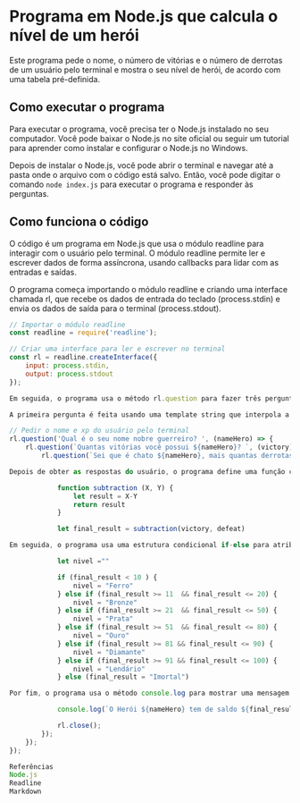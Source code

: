 # Programa em Node.js que calcula o nível de um herói

Este programa pede o nome, o número de vitórias e o número de derrotas de um usuário pelo terminal e mostra o seu nível de herói, de acordo com uma tabela pré-definida.

## Como executar o programa

Para executar o programa, você precisa ter o Node.js instalado no seu computador. Você pode baixar o Node.js no site oficial ou seguir um tutorial para aprender como instalar e configurar o Node.js no Windows.

Depois de instalar o Node.js, você pode abrir o terminal e navegar até a pasta onde o arquivo com o código está salvo. Então, você pode digitar o comando `node index.js` para executar o programa e responder às perguntas.

## Como funciona o código

O código é um programa em Node.js que usa o módulo readline para interagir com o usuário pelo terminal. O módulo readline permite ler e escrever dados de forma assíncrona, usando callbacks para lidar com as entradas e saídas.

O programa começa importando o módulo readline e criando uma interface chamada rl, que recebe os dados de entrada do teclado (process.stdin) e envia os dados de saída para o terminal (process.stdout).

```js
// Importar o módulo readline
const readline = require('readline');

// Criar uma interface para ler e escrever no terminal
const rl = readline.createInterface({
    input: process.stdin,
    output: process.stdout
});

Em seguida, o programa usa o método rl.question para fazer três perguntas ao usuário: qual é o seu nome, quantas vitórias e quantas derrotas você possui. O método rl.question recebe dois argumentos: uma string com a pergunta e uma função callback que é chamada quando o usuário digita a resposta. A resposta do usuário é passada como um parâmetro para a função callback.

A primeira pergunta é feita usando uma template string que interpola a variável nameHero, que armazena o nome do usuário. As outras perguntas são feitas dentro das funções callback das anteriores, criando uma sequência de perguntas. As variáveis victory e defeat armazenam o número de vitórias e derrotas do usuário, respectivamente.

// Pedir o nome e xp do usuário pelo terminal
rl.question('Qual é o seu nome nobre guerreiro? ', (nameHero) => {
    rl.question(`Quantas vitórias você possui ${nameHero}? `, (victory) => {
        rl.question(`Sei que é chato ${nameHero}, mais quantas derrotas você possui? `, (defeat) => {

Depois de obter as respostas do usuário, o programa define uma função chamada subtraction que recebe dois parâmetros X e Y e retorna a subtração de X por Y. Essa função é usada para calcular o saldo do usuário, que é a diferença entre o número de vitórias e derrotas. A variável final_result armazena o valor do saldo.

            function subtraction (X, Y) {
                let result = X-Y
                return result
            }

            let final_result = subtraction(victory, defeat)

Em seguida, o programa usa uma estrutura condicional if-else para atribuir um nível ao usuário, de acordo com o seu saldo. A variável nivel guarda o nome do nível, que pode ser Ferro, Bronze, Prata, Ouro, Diamante, Lendário ou Imortal.

            let nivel =""

            if (final_result < 10 ) {
                nivel = "Ferro"
            } else if (final_result >= 11  && final_result <= 20) {
                nivel = "Bronze"
            } else if (final_result >= 21  && final_result <= 50) {
                nivel = "Prata"
            } else if (final_result >= 51  && final_result <= 80) {
                nivel = "Ouro"
            } else if (final_result >= 81 && final_result <= 90) {
                nivel = "Diamante"
            } else if (final_result >= 91 && final_result <= 100) {
                nivel = "Lendário"
            } else (final_result = "Imortal")

Por fim, o programa usa o método console.log para mostrar uma mensagem no terminal com o nome, o saldo e o nível do usuário, usando outra template string. O método rl.close é chamado para encerrar a interface e o programa.

            console.log(`O Herói ${nameHero} tem de saldo ${final_result} e está no nível de ${nivel}`);

            rl.close();
        });
    });
});

Referências
Node.js
Readline
Markdown


